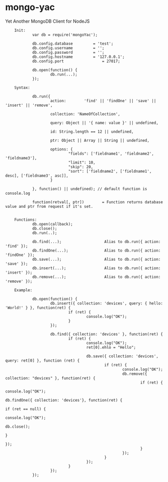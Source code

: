 mongo-yac
========

Yet Another MongoDB Client for NodeJS

        Init:
                var db = require('mongoYac');

                db.config.database         = 'test';
                db.config.username         = '';
                db.config.password         = '';
                db.config.hostname         = '127.0.0.1';
                db.config.port                 = 27017;

                db.open(function() {
                        db.run(...);
                });

        Syntax:

                db.run({
                        action:        'find' || 'findOne' || 'save' || 'insert' || 'remove',

                        collection: 'NameOfCollection',

                        query: Object || '{ name: value }' || undefined,

                        id: String.length == 12 || undefined,

                        ptr: Object || Array || String || undefined,

                        options: {
                                "fields": ['fieldname1', 'fieldname2', 'fieldname3'],
                                "limit": 10,
                                "skip": 20,
                                "sort": ['fieldname2', ['fieldname1', desc], ['fieldname3', asc]],
                        }

                }, function() || undefined); // default function is console.log

                function(retval[, ptr])        = Function returns database value and ptr from request if it's set.


        Functions:
                db.open(callback);
                db.close();
                db.run(..);

                db.find(...);                   Alias to db.run({ action: 'find' });
                db.findOne(...);                Alias to db.run({ action: 'findOne' });
                db.save(...);                   Alias to db.run({ action: 'save' });
                db.insert(...);                 Alias to db.run({ action: 'insert' });
                db.remove(...);                 Alias to db.run({ action: 'remove' });

        Example:

                db.open(function() {
                        db.insert({ collection: 'devices', query: { hello: 'World!' } }, function(ret) {
                                if (ret) {
                                        console.log("OK");
                                }
                        });

                        db.find({ collection: 'devices' }, function(ret) {
                                if (ret) {
                                        console.log("OK");
                                        ret[0].ehlo = "Hello";

                                        db.save({ collection: 'devices', query: ret[0] }, function (ret) {
                                                if (ret) {
                                                        console.log("OK");
                                                        db.remove({ collection: "devices" }, function(ret) {
                                                                if (ret) {
                                                                        console.log("OK");
                                                                        db.findOne({ collection: 'devices'}, function(ret) {
                                                                                if (ret == null) {
                                                                                        console.log("OK");
                                                                                        db.close();
                                                                                }
                                                                        });
                                                                }
                                                        });
                                                }
                                        });
                                }
                        });
                });
        
